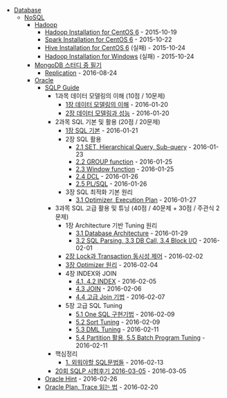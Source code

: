 - [Database](.)
  - [NoSQL](NoSQL)
    - [Hadoop](NoSQL/Hadoop)
      - [Hadoop Installation for CentOS 6](NoSQL/Hadoop/Install.CentOS6.md) - 2015-10-19
      - [Spark Installation for CentOS 6](NoSQL/Hadoop/Spark.Install.CentOS6.md) - 2015-10-22
      - [Hive Installation for CentOS 6](NoSQL/Hadoop/Hive.Install.CentOS6.md) (실패) - 2015-10-24
      - [Hadoop Installation for Windows](NoSQL/Hadoop/Install.Windows.md) (실패) - 2015-10-24
    - [MongoDB 스터디 중 필기](NoSQL/MongoDB)
      - [Replication](NoSQL/MongoDB/Replication.md) - 2016-08-24
    - [Oracle](Oracle)
      - [SQLP Guide](Oracle/sqlp)
        - 1과목 데이터 모델링의 이해 (10점 / 10문제)
          - [1장 데이터 모델링의 이해](Oracle/sqlp/01.01.modeling.md) - 2016-01-20
          - [2장 데이터 모델링과 성능](Oracle/sqlp/01.02.modeling_performance.md) - 2016-01-20
        - 2과목 SQL 기본 및 활용 (20점 / 20문제)
          - [1장 SQL 기본](Oracle/sqlp/02.01.sql.basic.md) - 2016-01-21
          - 2장 SQL 활용
            - [2.1 SET, Hierarchical Query, Sub-query](Oracle/sqlp/02.02.sql.adv.md) - 2016-01-23
            - [2.2 GROUP function](Oracle/sqlp/02.03.group.md) - 2016-01-25
            - [2.3 Window function](Oracle/sqlp/02.04.window.md) - 2016-01-25
            - [2.4 DCL](Oracle/sqlp/02.05.dcl.md) - 2016-01-26
            - [2.5 PL/SQL](Oracle/sqlp/02.06.plsql.md) - 2016-01-26
          - 3장 SQL 최적화 기본 원리
            - [3.1 Optimizer, Execution Plan](Oracle/sqlp/02.07.optimizer.md) - 2016-01-27
        - 3과목 SQL 고급 활용 및 튜닝 (40점 / 40문제 + 30점 / 주관식 2문제)
          - 1장 Architecture 기반 Tuning 원리
            - [3.1 Database Architecture](Oracle/sqlp/03.01.architecture.md) - 2016-01-29
            - [3.2 SQL Parsing, 3.3 DB Call, 3.4 Block I/O](Oracle/sqlp/03.02.sql.parsing.md) - 2016-02-01
          - [2장 Lock과 Transaction 동시성 제어](Oracle/sqlp/03.03.lock.md) - 2016-02-02
          - [3장 Optimizer 원리](Oracle/sqlp/03.04.optimizer.md) - 2016-02-04
          - 4장 INDEX와 JOIN
            - [4.1, 4.2 INDEX](Oracle/sqlp/03.05.index.md) - 2016-02-05
            - [4.3 JOIN](Oracle/sqlp/03.06.join.md) - 2016-02-06
            - [4.4 고급 Join 기법](Oracle/sqlp/03.07.join.adv.md) - 2016-02-07
          - 5장 고급 SQL Tuning
            - [5.1 One SQL 구현기법](Oracle/sqlp/04.01.onesql.md) - 2016-02-09
            - [5.2 Sort Tuning](Oracle/sqlp/04.02.sort.md) - 2016-02-09
            - [5.3 DML Tuning](Oracle/sqlp/04.03.dml.md) - 2016-02-11
            - [5.4 Partition 활용, 5.5 Batch Program Tuning](Oracle/sqlp/04.04.partition.md) - 2016-02-11
        - 핵심정리
          - [1. 외워야할 SQL문법들](Oracle/sqlp/05.01.sql.md) - 2016-02-13
        - [20회 SQLP 시험후기 2016-03-05](Oracle/sqlp/sqlp.20.after.md) - 2016-03-05
      - [Oracle Hint](Oracle/oracle.hint.md) - 2016-02-26
      - [Oracle Plan, Trace 읽는 법](Oracle/read.plan.trace.md) - 2016-02-20
